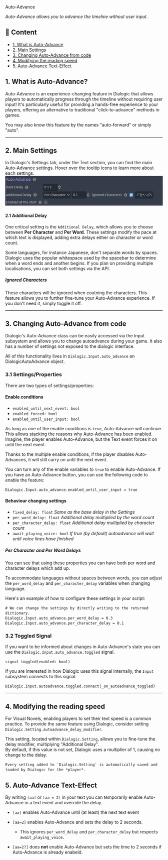 <div class="header-banner purple">
     <div class="header-label purple">Auto-Advance</div>
</div>

*Auto-Advance allows you to advance the timeline without user input.* 

## 📜 Content

- [1. What is Auto-Advance](#1-what-is-auto-advance)
- [2. Main Settings](#2-main-settings)
- [3. Changing Auto-Advance from code](#3-changing-auto-advance-from-code)
- [4. Modifying the reading speed](#4-modifying-the-reading-speed)
- [5. Auto-Advance Text-Effect](#5-auto-advance-text-effect)

## 1. What is Auto-Advance?

Auto-Advance is an experience-changing feature in Dialogic that allows players to automatically progress through the timeline without requiring user input!
It's particularly useful for providing a hands-free experience to your players, offering an alternative to traditional "click-to-advance" methods in games.

You may also know this feature by the names "auto-forward" or simply "auto".

--- 

## 2. Main Settings

In Dialogic's Settings tab, under the Text section, you can find the main Auto-Advance settings. Hover over the tooltip icons to learn more about each settings.
![header_saving_loading](media/auto_advance_settings.png)

#### 2.1  Additional Delay

One critical setting is the `Additional Delay`, which allows you to choose between **Per Character** and **Per Word**. These settings modify the pace at which text is displayed,  adding extra delays either on character or word count.

Some languages, for instance Japanese, don't separate words by spaces. Dialogic uses the popular whitespace used by the spacebar to determine when a word ends and another begins. If you plan on providing multiple localisations, you can set both settings via the API.

##### Ignored Characters

These characters will be ignored when coutning the characters. This feature allows you to further fine-tune your Auto-Advance experience. If you don't need it, simply toggle it off.

---

## 3. Changing Auto-Advance from code

Dialogic's Auto-Advance class can be easily accessed via the Input subsystem and allows you to change autoadvance during your game. It also has a number of settings not exposed to the dialogic interface.

All of this functionality lives in `Dialogic.Input.auto_advance` an DialogicAutoAdvance object.

### 3.1 Settings/Properties

There are two types of settings/properties:

#### Enable conditions

- `enabled_until_next_event: bool`
- `enabled_forced: bool`
- `enabled_until_user_input: bool`

As long as one of the enable conditions is `true`, Auto-Advance will continue.
This allows stacking the reasons why Auto-Advance has been enabled. Imagine, the player enables Auto-Advance, but the Text event forces it on until the next event.  

Thanks to the multiple enable conditions, if the player disables Auto-Advances,
it will still carry on until the next event.

You can turn any of the enable variables to `true` to enable Auto-Advance. If you have an Auto-Advance button, you can use the following code to enable the feature:

```gdscript
Dialogic.Input.auto_advance.enabled_until_user_input = true
```

#### Behaviour changing settings

- `fixed_delay: float` *Same as the base delay in the Settings*
- `per_word_delay: float` *Additional delay multiplied by the word count*
- `per_character_delay: float` *Additional delay multiplied by character count*
- `await_playing_voice: bool` *If true (by default) autoadvance will wait until voice lines have finished*

##### Per Character and Per Word Delays

You can see that using these properties you can have both per word and character delays which add up.

To accommodate languages without spaces between words, you can adjust the `per_word_delay` and `per_character_delay` variables when changing language.  

Here's an example of how to configure these settings in your script:

```gdscript
# We can change the settings by directly writing to the returned dictionary.
Dialogic.Input.auto_advance.per_word_delay = 0.3
Dialogic.Input.auto_advance.per_character_delay = 0.1
```

### 3.2 Toggled Signal

If you want to be informed about changes in Auto-Advance's state you can use the
`Dialogic.Input.auto_advance.toggled` signal.

```gdscript
signal toggled(enabled: bool)
```

If you are interested in how Dialogic uses this signal internally, the `Input` subsystem connects to this signal:

```gdscript
Dialogic.Input.autoadvance.toggled.connect(_on_autoadvance_toggled)
```

---

## 4. Modifying the reading speed

For Visual Novels, enabling players to set their text speed is a common practice.
To provide the same feature using Dialogic, consider setting `Dialogic.Setting.autoadvance_delay_modifier`.

This setting, located within `Dialogic.Setting`, allows you to fine-tune the
delay modifier, multiplying "Additional Delay".  
By default, if this value is not set, Dialogic uses a multiplier of 1, causing
no change to the delay.

```admonish
Every setting added to `Dialogic.Setting` is automatically saved and loaded by Dialogic for the *player*.
```

## 5. Auto-Advance Text-Effect

By writing `[aa]` or `[aa = 2]`  in your text you can temporarily enable Auto-Advance in a text event and override the delay.

- `[aa]` enables Auto-Advance until (at least) the next text event

- `[aa=2]` enables Auto-Advance and sets the delay to 2 seconds.
  
  - This ignores `per_word_delay` and `per_character_delay` but respects `await_playing_voice`.

- `[aa=2?]` does **not** enable Auto-Advance but sets the time to 2 seconds if Auto-Advance is already enabeld.
